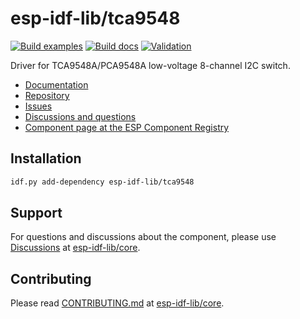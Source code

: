 # esp-idf-lib/tca9548

[![Build examples](https://github.com/esp-idf-lib/tca9548/actions/workflows//build.yml/badge.svg)](https://github.com/esp-idf-lib/tca9548/actions/workflows//build.yml)
[![Build docs](https://github.com/esp-idf-lib/tca9548/actions/workflows//build-docs.yml/badge.svg)](https://github.com/esp-idf-lib/tca9548/actions/workflows//build-docs.yml)
[![Validation](https://github.com/esp-idf-lib/tca9548/actions/workflows//validate-component.yml/badge.svg)](https://github.com/esp-idf-lib/tca9548/actions/workflows//validate-component.yml)

Driver for TCA9548A/PCA9548A low-voltage 8-channel I2C switch.

* [Documentation](https://esp-idf-lib.github.io/tca9548/)
* [Repository](https://github.com/esp-idf-lib/tca9548)
* [Issues](https://github.com/esp-idf-lib/tca9548/issues)
* [Discussions and questions](https://github.com/esp-idf-lib/core/discussions)
* [Component page at the ESP Component Registry](https://components.espressif.com/components/esp-idf-lib/tca9548)

## Installation

```sh
idf.py add-dependency esp-idf-lib/tca9548
```

## Support

For questions and discussions about the component, please use
[Discussions](https://github.com/esp-idf-lib/core/discussions)
at [esp-idf-lib/core](https://github.com/esp-idf-lib/core).

## Contributing

Please read [CONTRIBUTING.md](https://github.com/esp-idf-lib/core/blob/main/CONTRIBUTING.md)
at [esp-idf-lib/core](https://github.com/esp-idf-lib/core).
